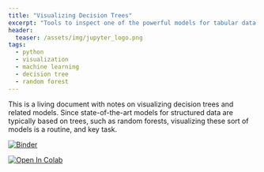 ```yaml
---
title: "Visualizing Decision Trees"
excerpt: "Tools to inspect one of the powerful models for tabular data."
header:
  teaser: /assets/img/jupyter_logo.png
tags:
  - python
  - visualization
  - machine learning
  - decision tree
  - random forest
---
```


<!-- Enter details at https://mybinder.org/, then copy the badge below -->

This is a living document with notes on visualizing decision trees and related models.  Since state-of-the-art models for structured data are typically based on trees, such as random forests, visualizing these sort of models is a routine, and key task.

[![Binder](https://mybinder.org/badge_logo.svg)](https://mybinder.org/v2/gh/nathan-mahynski/nathan-mahynski.github.io/public?filepath=%2Fnotes%2Fvisualizing_dt%2Fnotes.ipynb)

[![Open In Colab](https://colab.research.google.com/assets/colab-badge.svg)](https://colab.research.google.com/github/nathan-mahynski/nathan-mahynski.github.io/blob/public/notes/visualizing_dt/notes.ipynb)


